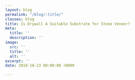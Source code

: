 ```yaml
---
layout: blog
permalink: "/blog/:title/"
classes: blog
title: Is Drywall A Suitable Substrate for Stone Veneer?
meta:
  title: ''
  description: ''
image:
  src: ''
  title: ''
  alt: ''
excerpt: ''
date: 2018-10-23 00:00:00 +0000

---
```

